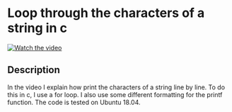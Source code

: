# Loop through the characters of a string in c

[![Watch the video](https://img.youtube.com/vi/fLkOQlTE6wE/hqdefault.jpg)](https://youtu.be/fLkOQlTE6wE)

## Description 

In the video I explain how print the characters of a string line by line. To do this in c, I use a for loop. I also use some different  formatting for the printf function. The code is tested on Ubuntu 18.04.

